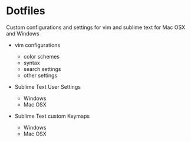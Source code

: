 Dotfiles
========
Custom configurations and settings for vim and sublime text for Mac OSX and Windows

+ vim configurations
  + color schemes
  + syntax
  + search settings
  + other settings

+ Sublime Text User Settings
  + Windows
  + Mac OSX

+ Sublime Text custom Keymaps
  + Windows
  + Mac OSX
